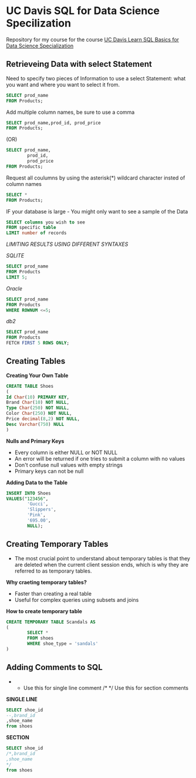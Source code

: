 # UC Davis SQL for Data Science Specilization
Repository for my course for the course [UC Davis Learn SQL Basics for Data Science Specialization](https://www.coursera.org/specializations/learn-sql-basics-data-science)

## Retrieveing Data with select Statement
Need to specify two pieces of Information to use a select Statement: what you want and where you want to select it from.

```SQL
SELECT prod_name
FROM Products;
```

Add multiple column names, be sure to use a comma

```SQL
SELECT prod_name,prod_id, prod_price
FROM Products;
```
(OR)

```SQL
SELECT prod_name,
        prod_id,
        prod_price
FROM Products;
```
Request all coulumns by using the asterisk(*) wildcard character insted of column names

```SQL
SELECT *
FROM Products;
```

IF your database is large - You might only want to see a sample of the Data

```SQL
SELECT columns you wish to see
FROM specific table
LIMIT number of records
```

*LIMITING RESULTS USING DIFFERENT SYNTAXES*

*SQLITE*
```sql
SELECT prod_name
FROM Products
LIMIT 5;
```

*Oracle*
```sql
SELECT prod_name
FROM Products
WHERE ROWNUM <=5;
```

*db2*
```sql
SELECT prod_name
FROM Products
FETCH FIRST 5 ROWS ONLY;
```

## Creating Tables

**Creating Your Own Table**

```SQL
CREATE TABLE Shoes
(
Id Char(10) PRIMARY KEY,
Brand Char(10) NOT NULL,
Type Char(250) NOT NULL,
Color Char(250) NOT NULL,
Price decimal(8,2) NOT NULL,
Desc Varchar(750) NULL
)
```

**Nulls and Primary Keys**

- Every column is either NULL or NOT NULL
- An error will be returned if one tries to submit a column with no values
- Don't confuse null values with empty strings
- Primary keys can not be null

**Adding Data to the Table**

```SQL
INSERT INTO Shoes
VALUES("123456",
        'Gucci',
        'Slippers',
        'Pink',
        '695.00',
        NULL);
```

## Creating Temporary Tables

- The most crucial point to understand about temporary tables is that they are deleted when the current client session ends, which is why they are referred to as temporary tables.

**Why craeting temporary tables?**

- Faster than creating a real table
- Useful for complex queries using subsets and joins

**How to create temporary table**

```SQL
CREATE TEMPORARY TABLE Scandals AS
(
        SELECT *
        FROM shoes
        WHERE shoe_type = 'sandals'
)
```

## Adding Comments to SQL

- - Use this for single line comment
/* */ Use this for section comments

**SINGLE LINE**
```SQL
SELECT shoe_id
--,brand_id
,shoe_name
from shoes
```

**SECTION**
```SQL
SELECT shoe_id
/*,brand_id
,shoe_name
*/
from shoes
```

```SQL

```












